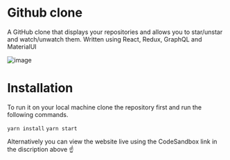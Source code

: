# Github clone

A GitHub clone that displays your repositories and allows you to star/unstar and watch/unwatch them. Written using React, Redux, GraphQL and MaterialUI

![image](http://i65.tinypic.com/10yfmdk.png)

# Installation

To run it on your local machine clone the repository first and run the following commands.

`yarn install`
`yarn start`

Alternatively you can view the website live using the CodeSandbox link in the discription above :point_up:
